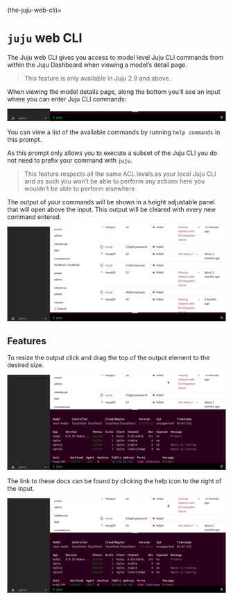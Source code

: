 (the-juju-web-cli)=
# `juju` web CLI

The Juju web CLI gives you access to model level Juju CLI commands from within the Juju Dashboard when viewing a model’s detail page.

> This feature is only available in Juju 2.9 and above.

When viewing the model details page, along the bottom you’ll see an input where you can enter Juju CLI commands:

![Juju web CLI](juju-web-cli-1.png)

You can view a list of the available commands by running `help commands` in this prompt.

As this prompt only allows you to execute a subset of the Juju CLI you do not need to prefix your command with `juju`.

> This feature respects all the same ACL levels as your local Juju CLI and as such you won’t be able to perform any actions here you wouldn’t be able to perform elsewhere.

The output of your commands will be shown in a height adjustable panel that will open above the input. This output will be cleared with every new command entered.

![Juju web CLI](juju-web-cli-2.png)

## Features

To resize the output click and drag the top of the output element to the desired size.

![Juju web CLI](juju-web-cli-3.png)

The link to these docs can be found by clicking the help icon to the right of the input.

![Juju web CLI](juju-web-cli-4.png)
